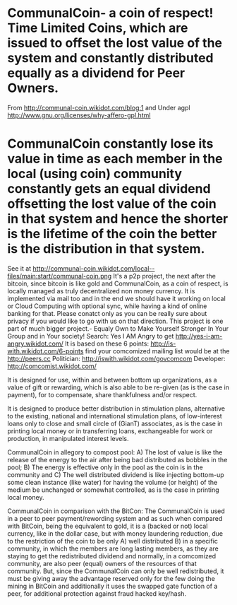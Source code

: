 CommunalCoin- a coin of respect! Time Limited Coins, which are issued to offset the lost value of the system and constantly distributed equally as a dividend for Peer Owners.
=========
From http://communal-coin.wikidot.com/blog:1 and Under agpl http://www.gnu.org/licenses/why-affero-gpl.html 

CommunalCoin constantly lose its value in time as each member in the local (using coin) community constantly gets an equal dividend offsetting the lost value of the coin in that system and hence the shorter is the lifetime of the coin the better is the distribution in that system.
====

See it at http://communal-coin.wikidot.com/local--files/main:start/communal-coin.png
It's a p2p project, the next after the bitcoin, since bitcoin is like gold and CommunalCoin, as a coin of respect, is locally managed as truly decentralized non money currency. It is implemented via mail too and in the end we should have it working on local or Cloud Computing with optional sync, while having a kind of online banking for that.
Please conatct only as you can be really sure about privacy if you would like to go with us on that direction.
This project is one part of much bigger project.- Equaly Own to Make Yourself Stronger In Your Group and in Your society!
Search: Yes I AM Angry to get http://yes-i-am-angry.wikidot.com/
It is based on these 6 points: http://is-with.wikidot.com/6-points
find your comcomized mailing list would be at the http://peers.cc
Politician: http://iswith.wikidot.com/govcomcom
Developer: http://comcomist.wikidot.com/ 

It is designed for use, within and between bottom up organizations, as a value of gift or rewarding, which is also able to be re-given (as is the case in payment), for to compensate, share thankfulness and/or respect.

It is designed to produce better distribution in stimulation plans, alternative to the existing, national and international stimulation plans, of low-interest loans only to close and small circle of (GianT) associates, as is the case in printing local money or in transferring loans, exchangeable for work or production, in manipulated interest levels.

CommunalCoin in allegory to compost pool:
  A) The lost of value is like the release of the energy to the air after being bad distributed as bobbles in the pool;
  B) The energy is effective only in the pool as the coin is in the community and
  C) The well distributed dividend is like injecting bottom-up some clean instance (like water) for having the volume (or height) of the medium be unchanged or somewhat controlled, as is the case in printing local money.

CommunalCoin in comparison with the BitCon:
The CommunalCoin is used in a peer to peer payment/rewording system and as such when compared with BitCoin, being the equivalent to gold, it is a (backed or not) local currency, like in the dollar case,
but with money laundering reduction, due to the restriction of the coin to be only A) well distributed B) in a specific community,
in which the members are long lasting members, as they are staying to get the redistributed dividend and normally, in a comcomized community, are also peer (equal) owners of the resources of that community.
But, since the CommunalCoin can only be well redistributed, it must be giving away the advantage reserved only for the few doing the mining in BitCoin and
additionally it uses the swapped gate function of a peer, for additional protection against fraud hacked key/hash.
